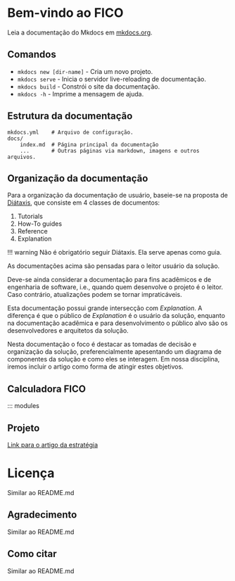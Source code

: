 # Bem-vindo ao FICO

Leia a documentação do Mkdocs em [mkdocs.org](https://www.mkdocs.org).

## Comandos

* `mkdocs new [dir-name]` - Cria um novo projeto.
* `mkdocs serve` - Inicia o servidor live-reloading de documentação.
* `mkdocs build` - Constrói o site da documentação.
* `mkdocs -h` - Imprime a mensagem de ajuda.

## Estrutura da documentação

    mkdocs.yml    # Arquivo de configuração.
    docs/
        index.md  # Página principal da documentação
        ...       # Outras páginas via markdown, imagens e outros arquivos.

## Organização da documentação

Para a organização da documentação de usuário, baseie-se na proposta de
[Diátaxis](https://diataxis.fr/), que consiste em 4 classes de documentos:

1. Tutorials
1. How-To guides
1. Reference
1. Explanation

!!! warning
    Não é obrigatório seguir Diátaxis. Ela serve apenas como guia.

As documentações acima são pensadas para o leitor usuário da solução.

Deve-se ainda considerar a documentação para fins acadêmicos e de engenharia de
software, i.e., quando quem desenvolve o projeto é o leitor. Caso contrário,
atualizações podem se tornar impraticáveis.

Esta documentação possui grande intersecção com *Explanation*. A diferença é que o
público de *Explanation* é o usuário da solução, enquanto na documentação acadêmica e
para desenvolvimento o público alvo são os desenvolvedores e arquitetos da solução.

Nesta documentação o foco é destacar as tomadas de decisão e organização da solução,
preferencialmente apesentando um diagrama de componentes da solução e como eles se
interagem. Em nossa disciplina, iremos incluir o artigo como forma de atingir estes
objetivos.

## Calculadora FICO

::: modules

## Projeto

[Link para o artigo da estratégia](Mestrado.pdf)

# Licença

Similar ao README.md

## Agradecimento

Similar ao README.md

## Como citar

Similar ao README.md
